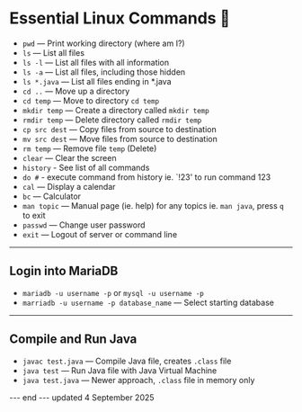 # Essential Linux Commands 🐧

- `pwd` — Print working directory (where am I?)  
- `ls` — List all files  
- `ls -l` — List all files with all information  
- `ls -a` — List all files, including those hidden  
- `ls *.java` — List all files ending in *.java 
- `cd ..` — Move up a directory  
- `cd temp` — Move to directory `cd temp`  
- `mkdir temp` — Create a directory called `mkdir temp`  
- `rmdir temp` — Delete directory called `rmdir temp`  
- `cp src dest` — Copy files from source to destination  
- `mv src dest` — Move files from source to destination  
- `rm temp` — Remove file `temp` (Delete)  
- `clear` — Clear the screen  
- `history` - See list of all commands
- `do #` - execute command from history ie. `!23' to run command 123
- `cal` — Display a calendar  
- `bc` — Calculator  
- `man topic` — Manual page (ie. help) for any topics ie. `man java`, press `q` to exit  
- `passwd` — Change user password
- `exit` — Logout of server or command line

---

## Login into MariaDB
- `mariadb -u username -p` or  `mysql -u username -p`
- `marriadb -u username -p database_name` — Select starting database

---

## Compile and Run Java
- `javac test.java` — Compile Java file, creates `.class` file  
- `java test` — Run Java file with Java Virtual Machine  
- `java test.java` — Newer approach, `.class` file in memory only  


--- end --- updated 4 September 2025

